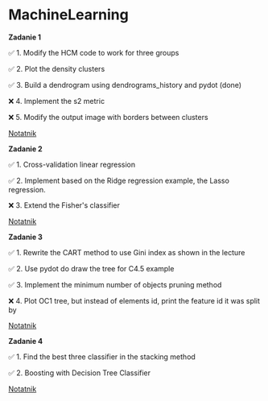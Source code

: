 # MachineLearning

**Zadanie 1** 

:white_check_mark: 1. Modify the HCM code to work for three groups

:white_check_mark: 2. Plot the density clusters

:white_check_mark: 3. Build a dendrogram using dendrograms_history and pydot (done)

:x: 4. Implement the s2 metric

:x: 5. Modify the output image with borders between clusters

[Notatnik](https://github.com/ewakobrzynska/MachineLearning/blob/main/047Clustering_Exercises_checkpoint.ipynb)


**Zadanie 2** 

:white_check_mark: 1. Cross-validation linear regression

:white_check_mark: 2. Implement based on the Ridge regression example, the Lasso regression.

:x: 3. Extend the Fisher's classifier

[Notatnik](https://github.com/ewakobrzynska/MachineLearning/blob/main/025_Exercises.ipynb)


**Zadanie 3** 

:white_check_mark: 1. Rewrite the CART method to use Gini index as shown in the lecture

:white_check_mark: 2. Use pydot do draw the tree for C4.5 example

:white_check_mark: 3. Implement the minimum number of objects pruning method

:x: 4. Plot OC1 tree, but instead of elements id, print the feature id it was split by

[Notatnik](https://github.com/ewakobrzynska/MachineLearning/blob/main/055Decision_trees_Exercises.ipynb)


**Zadanie 4** 

:white_check_mark: 1. Find the best three classifier in the stacking method

:white_check_mark: 2. Boosting with Decision Tree Classifier

[Notatnik](https://github.com/ewakobrzynska/MachineLearning/blob/main/075Ensemble_Exercises.ipynb)

